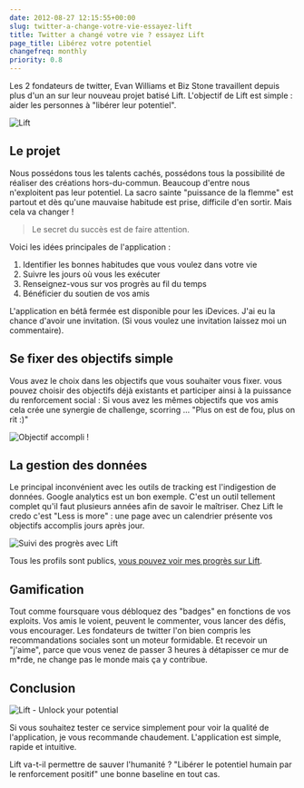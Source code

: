 ```yaml
---
date: 2012-08-27 12:15:55+00:00
slug: twitter-a-change-votre-vie-essayez-lift
title: Twitter a changé votre vie ? essayez Lift
page_title: Libérez votre potentiel
changefreq: monthly
priority: 0.8
---
```


Les 2 fondateurs de twitter, Evan Williams et Biz Stone travaillent depuis plus d'un an sur leur nouveau projet batisé Lift. L'objectif de Lift est simple : aider les personnes à "libérer leur potentiel".

![Lift](blog/legacy/2012/08/lift_superGuerrier.png?raw=true)

## Le projet

Nous possédons tous les talents cachés, possédons tous la possibilité de réaliser des créations hors-du-commun. Beaucoup d'entre nous n'exploitent pas leur potentiel. La sacro sainte "puissance de la flemme" est partout et dès qu'une mauvaise habitude est prise, difficile d'en sortir.
Mais cela va changer !


> Le secret du succès est de faire attention.


Voici les idées principales de l'application :

1. Identifier les bonnes habitudes que vous voulez dans votre vie
2. Suivre les jours où vous les exécuter
3. Renseignez-vous sur vos progrès au fil du temps
4. Bénéficier du soutien de vos amis

L'application en bétâ fermée est disponible pour les iDevices. J'ai eu la chance d'avoir une invitation. (Si vous voulez une invitation laissez moi un commentaire).


## Se fixer des objectifs simple


Vous avez le choix dans les objectifs que vous souhaiter vous fixer.
vous pouvez choisir des objectifs déjà existants et participer ainsi à la puissance du renforcement social : Si vous avez les mêmes objectifs que vos amis cela crée une synergie de challenge, scorring ... "Plus on est de fou, plus on rit :)"

![Objectif accompli !](blog/legacy/2012/08/photo-3.png?raw=true)


## La gestion des données


Le principal inconvénient avec les outils de tracking est l'indigestion de données.
Google analytics est un bon exemple. C'est un outil tellement complet qu'il faut plusieurs années afin de savoir le maîtriser. Chez Lift le credo c'est "Less is more" : une page avec un calendrier présente vos objectifs accomplis jours après jour.

![Suivi des progrès avec Lift](blog/legacy/2012/08/lift_calendar?raw=true.png)

Tous les profils sont publics, [vous pouvez voir mes progrès sur Lift](http://lift.do/users/86bea1e4701662166281).


## Gamification


Tout comme foursquare vous débloquez des "badges" en fonctions de vos exploits.
Vos amis le voient, peuvent le commenter, vous lancer des défis, vous encourager.
Les fondateurs de twitter l'on bien compris les recommandations sociales sont un moteur formidable. Et recevoir un "j'aime", parce que vous venez de passer 3 heures à détapisser ce mur de m*rde, ne change pas le monde mais ça y contribue.


## Conclusion


![Lift - Unlock your potential](blog/legacy/2012/08/photo-31?raw=true.png)

Si vous souhaitez tester ce service simplement pour voir la qualité de l'application, je vous recommande chaudement.
L'application est simple, rapide et intuitive.


Lift va-t-il permettre de sauver l'humanité ? "Libérer le potentiel humain par le renforcement positif" une bonne baseline en tout cas.
